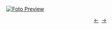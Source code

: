 [![Foto Preview](preview/n445.avif)](https://20essentials.github.io/project-000-445)

<div align="center" style="display: flex; justify-content: center;">
  <a  href="https://github.com/20essentials/project-000-444" target="_blank">&#8592;</a>
  &nbsp;&nbsp;
  <a  href="https://github.com/20essentials/project-000-446" target="_blank">&#8594;</a>
</div>

